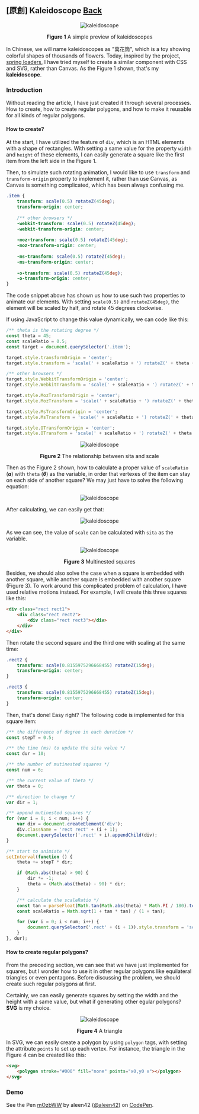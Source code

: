 ## [原創] Kaleidoscope [Back](./../post.md)

<p align="center"><img src="./preview.png" alt="kaleidoscope" /></p>
<p align="center"><strong>Figure 1</strong> A simple preview of kaleidoscopes</p>

In Chinese, we will name kaleidoscopes as "萬花筒", which is a toy showing colorful shapes of thousands of flowers. Today, inspired by the project, [spring loaders](https://github.com/claudiocalautti/spring-loaders), I have tried myself to create a similar component with CSS and SVG, rather than Canvas. As the Figure 1 shown, that's my **kaleidoscope**.

### Introduction

Without reading the article, I have just created it through several processes. How to create, how to create regular polygons, and how to make it reusable for all kinds of regular polygons.

#### How to create?

At the start, I have utilized the feature of `div`, which is an HTML elements with a shape of rectangles. With setting a same value for the property `width` and `height` of these elements, I can easily generate a square like the first item from the left side in the Figure 1.

Then, to simulate such rotating animation, I would like to use `transform` and `transform-origin` property to implement it, rather than use Canvas, as Canvas is something complicated, which has been always confusing me.

```css
.item {
    transform: scale(0.5) rotateZ(45deg);
    transform-origin: center;
    
    /** other browsers */
    -webkit-transform: scale(0.5) rotateZ(45deg);
    -webkit-transform-origin: center;
    
    -moz-transform: scale(0.5) rotateZ(45deg);
    -moz-transform-origin: center;
    
    -ms-transform: scale(0.5) rotateZ(45deg);
    -ms-transform-origin: center;
    
    -o-transform: scale(0.5) rotateZ(45deg);
    -o-transform-origin: center;
}
```

The code snippet above has shown us how to use such two properties to animate our elements. With setting `scale(0.5)` and `rotateZ(45deg)`, the element will be scaled by half, and rotate 45 degrees clockwise.

If using JavaScript to change this value dynamically, we can code like this:

```js
/** theta is the rotating degree */
const theta = 45; 
const scaleRatio = 0.5;
const target = document.querySelector('.item');

target.style.transformOrigin = 'center';
target.style.transform = 'scale(' + scaleRatio + ') rotateZ(' + theta + 'deg)';

/** other browsers */
target.style.WebkitTransformOrigin = 'center';
target.style.WebkitTransform = 'scale(' + scaleRatio + ') rotateZ(' + theta + 'deg)';

target.style.MozTransformOrigin = 'center';
target.style.MozTransform = 'scale(' + scaleRatio + ') rotateZ(' + theta + 'deg)';

target.style.MsTransformOrigin = 'center';
target.style.MsTransform = 'scale(' + scaleRatio + ') rotateZ(' + theta + 'deg)';

target.style.OTransformOrigin = 'center';
target.style.OTransform = 'scale(' + scaleRatio + ') rotateZ(' + theta + 'deg)';
```

<p align="center"><img src="./figure2.png" alt="kaleidoscope" /></p>
<p align="center"><strong>Figure 2</strong> The relationship between sita and scale</p>

Then as the Figure 2 shown, how to calculate a proper value of `scaleRatio` (***a***) with `theta` (***θ***) as the variable, in order that vertexes of the item can stay on each side of another square? We may just have to solve the following equation:

<p align="center"><img src="./mathtran1.png" alt="kaleidoscope" /></p>

After calculating, we can easily get that:

<p align="center"><img src="./mathtran2.png" alt="kaleidoscope" /></p>

As we can see, the value of `scale` can be calculated with `sita` as the variable.

<p align="center"><img src="./figure3.png" alt="kaleidoscope" /></p>
<p align="center"><strong>Figure 3</strong> Multinested squares</p>

Besides, we should also solve the case when a square is embedded with another square, while another square is embedded with another square (Figure 3). To work around this complicated problem of calculation, I have used relative motions instead. For example, I will create this three squares like this:

```html
<div class="rect rect1">
    <div class="rect rect2">
        <div class="rect rect3"></div>
    </div>
</div>
```

Then rotate the second square and the third one with scaling at the same time:

```css
.rect2 {
    transform: scale(0.8155975296668455) rotateZ(15deg);
    transform-origin: center;
}

.rect3 {
    transform: scale(0.8155975296668455) rotateZ(15deg);
    transform-origin: center;
}
```

Then, that's done! Easy right? The following code is implemented for this square item:

```js
/** the difference of degree in each duration */
const stepT = 0.5;

/** the time (ms) to update the sita value */
const dur = 10;

/** the number of mutinested squares */
const num = 6;

/** the current value of theta */
var theta = 0;

/** direction to change */
var dir = 1;

/** append mutinested squares */
for (var i = 0; i < num; i++) {
	var div = document.createElement('div');
	div.className = 'rect rect' + (i + 1);
	document.querySelector('.rect' + i).appendChild(div);
}

/** start to animiate */
setInterval(function () {
	theta += stepT * dir;

	if (Math.abs(theta) > 90) {
		dir *= -1;
		theta = (Math.abs(theta) - 90) * dir;
	}

    /** calculate the scaleRatio */
	const tan = parseFloat(Math.tan(Math.abs(theta) * Math.PI / 180).toFixed(2));
	const scaleRatio = Math.sqrt(1 + tan * tan) / (1 + tan);

	for (var i = 0; i < num; i++) {
		document.querySelector('.rect' + (i + 1)).style.transform = 'scale(' + scaleRatio + ') rotate(' + theta + 'deg)';
	}
}, dur);
```

#### How to create regular polygons?

From the preceding section, we can see that we have just implemented for squares, but I wonder how to use it in other regular polygons like equilateral triangles or even pentagons. Before discussing the problem, we should create such regular polygons at first.

Certainly, we can easily generate squares by setting the width and the height with a same value, but what if generating other egular polygons? **SVG** is my choice.

<p align="center"><img src="./figure4.png" alt="kaleidoscope" /></p>
<p align="center"><strong>Figure 4</strong> A triangle</p>

In SVG, we can easily create a polygon by using `polygon` tags, with setting the attribute `points` to set up each vertex. For instance, the triangle in the Figure 4 can be created like this:

```html
<svg>
    <polygon stroke="#000" fill="none" points="x0,y0 x"></polygon>
</svg>
```

### Demo

<p>
<p data-height="568" data-theme-id="21735" data-slug-hash="mOzbWW" data-default-tab="result" data-user="aleen42" data-embed-version="2" data-pen-title="mOzbWW" class="codepen">See the Pen <a href="http://codepen.io/aleen42/pen/mOzbWW/">mOzbWW</a> by aleen42 (<a href="http://codepen.io/aleen42">@aleen42</a>) on <a href="http://codepen.io">CodePen</a>.</p>
<script async src="https://production-assets.codepen.io/assets/embed/ei.js"></script>
</p>


